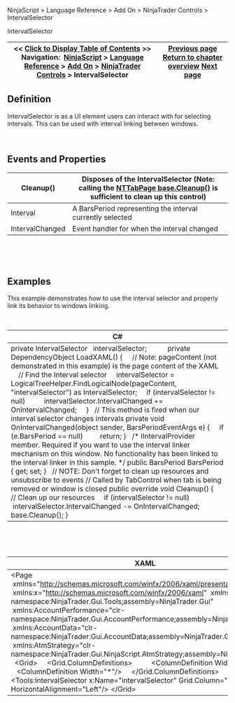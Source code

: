 ﻿


NinjaScript \> Language Reference \> Add On \> NinjaTrader Controls \> IntervalSelector






















IntervalSelector







| \<\< [Click to Display Table of Contents](intervalselector.md) \>\> **Navigation:**     [NinjaScript](ninjascript-1.md) \> [Language Reference](language_reference_wip-1.md) \> [Add On](add_on-1.md) \> [NinjaTrader Controls](controls-1.md) \> IntervalSelector | [Previous page](instrumentselector-1.md) [Return to chapter overview](controls-1.md) [Next page](tifselector-1.md) |
| --- | --- |











## Definition


IntervalSelector is as a UI element users can interact with for selecting intervals. This can be used with interval linking between windows.     


 


## Events and Properties




| Cleanup() | Disposes of the IntervalSelector (Note: calling the [NTTabPage base.Cleanup()](nttabpage_cleanup-1.md) is sufficient to clean up this control) |
| --- | --- |
| Interval | A BarsPeriod representing the interval currently selected |
| IntervalChanged | Event handler for when the interval changed |



 


 


## Examples


This example demonstrates how to use the interval selector and properly link its behavior to windows linking.


 




| C\# |
| --- |
| private IntervalSelector   intervalSelector;           private DependencyObject LoadXAML() {      // Note: pageContent (not demonstrated in this example) is the page content of the XAML        // Find the Interval selector      intervalSelector \= LogicalTreeHelper.FindLogicalNode(pageContent, "intervalSelector") as IntervalSelector;      if (intervalSelector !\= null)           intervalSelector.IntervalChanged \+\= OnIntervalChanged;       }   // This method is fired when our interval selector changes intervals private void OnIntervalChanged(object sender, BarsPeriodEventArgs e) {      if (e.BarsPeriod \=\= null)          return; }   /\* IIntervalProvider member. Required if you want to use the interval linker mechanism on this window. No functionality has been linked to the interval linker in this sample. \*/ public BarsPeriod BarsPeriod { get; set; }   // NOTE: Don't forget to clean up resources and unsubscribe to events // Called by TabControl when tab is being removed or window is closed public override void Cleanup() {      // Clean up our resources      if (intervalSelector !\= null)           intervalSelector.IntervalChanged \-\= OnIntervalChanged;        base.Cleanup(); } |



 


 




| XAML |
| --- |
| \<Page        xmlns\="http://schemas.microsoft.com/winfx/2006/xaml/presentation"  xmlns:x\="http://schemas.microsoft.com/winfx/2006/xaml"  xmlns:Tools\="clr\-namespace:NinjaTrader.Gui.Tools;assembly\=NinjaTrader.Gui"  xmlns:AccountPerformance\="clr\-namespace:NinjaTrader.Gui.AccountPerformance;assembly\=NinjaTrader.Gui"   xmlns:AccountData\="clr\-namespace:NinjaTrader.Gui.AccountData;assembly\=NinjaTrader.Gui"   xmlns:AtmStrategy\="clr\-namespace:NinjaTrader.Gui.NinjaScript.AtmStrategy;assembly\=NinjaTrader.Gui"\>   \<Grid\>      \<Grid.ColumnDefinitions\>           \<ColumnDefinition Width\="Auto"/\>           \<ColumnDefinition Width\="\*"/\>      \</Grid.ColumnDefinitions\>        \<Tools:IntervalSelector x:Name\="intervalSelector" Grid.Column\="0" HorizontalAlignment\="Left"/\> \</Grid\> |









